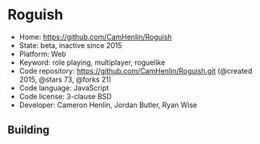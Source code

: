 # Roguish

- Home: https://github.com/CamHenlin/Roguish
- State: beta, inactive since 2015
- Platform: Web
- Keyword: role playing, multiplayer, roguelike
- Code repository: https://github.com/CamHenlin/Roguish.git (@created 2015, @stars 73, @forks 21)
- Code language: JavaScript
- Code license: 3-clause BSD
- Developer: Cameron Henlin, Jordan Butler, Ryan Wise

## Building
